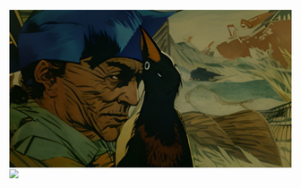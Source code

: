 ![](../../../public/attachments/Screenshot-2024-06-30-at-20.32.16.png)![](../../../public/attachments/Screenshot-2024-06-21-at-00.25.55.png)